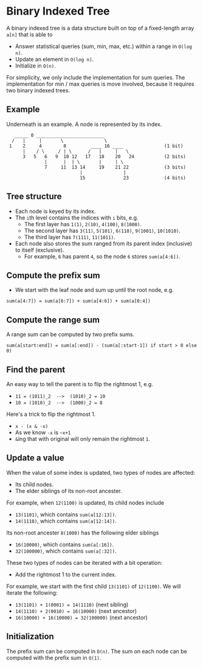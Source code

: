 # Binary Indexed Tree

A binary indexed tree is a data structure built on top of a fixed-length array `a[n]` that is able to

* Answer statistical queries (sum, min, max, etc.) within a range in `O(log n)`.
* Update an element in `O(log n)`.
* Initialize in `O(n)`.

For simplicity, we only include the implementation for sum queries. The implementation for min / max queries is move involved, because it requires two binary indexed trees.

## Example

Underneath is an example. A node is represented by its index.

```
   _____ 0 _________________________
  /   |     |       \               \
 1    2     4        8         ____ 16 ____               (1 bit)
      |    / \     / | \      /   |     |   \
      3   5   6   9  10 12   17   18    20   24           (2 bits)
              |      |  | \       |     | \
              7     11  13 14     19    21 22             (3 bits)
                           |               |
                           15              23             (4 bits)
```

## Tree structure

* Each node is keyed by its index.
* The `i`th level contains the indices with `i` bits, e.g.
  * The first layer has `1(1)`, `2(10)`, `4(100)`, `8(1000)`.
  * The second layer has `3(11)`, `5(101)`, `6(110)`, `9(1001)`, `10(1010)`.
  * The third layer has `7(111)`, `11(1011)`.
* Each node also stores the sum ranged from its parent index (inclusive) to itself (exclusive).
  * For example, `6` has parent `4`, so the node `6` stores `sum(a[4:6])`.

## Compute the prefix sum

* We start with the leaf node and sum up until the root node, e.g.

```
sum(a[4:7]) = sum(a[6:7]) + sum(a[4:6]) + sum(a[0:4])
```

## Compute the range sum

A range sum can be computed by two prefix sums.

```
sum(a[start:end]) = sum(a[:end]) - (sum(a[:start-1]) if start > 0 else 0)
```

## Find the parent

An easy way to tell the parent is to flip the rightmost 1, e.g.

* `11 = (1011)_2  -->  (1010)_2 = 10`
* `10 = (1010)_2  -->  (1000)_2 = 8`

Here's a trick to flip the rightmost 1.

* `x - (x & -x)`
* As we know `-x` is `~x+1`
* `&`ing that with original will only remain the rightmost `1`.

## Update a value

When the value of some index is updated, two types of nodes are affected:

* Its child nodes.
* The elder siblings of its non-root ancester.

For example, when `12(1100)` is updated, its child nodes include

* `13(1101)`, which contains `sum(a[12:13])`.
* `14(1110)`, which contains `sum(a[12:14])`.

Its non-root ancester `8(1000)` has the following elder siblings

* `16(10000)`, which contains `sum(a[:16])`.
* `32(100000)`, which contains `sum(a[:32])`.

These two types of nodes can be iterated with a bit operation:

* Add the rightmost 1 to the current index.

For example, we start with the first child `13(1101)` of `12(1100)`. We will iterate the following:

* `13(1101) + 1(0001) = 14(1110)`  (next sibling)
* `14(1110) + 2(0010) = 16(10000)` (next ancestor)
* `16(10000) + 16(10000) = 32(100000)` (next ancestor)

## Initialization

The prefix sum can be computed in `O(n)`. The sum on each node can be computed with the prefix sum in `O(1)`.

